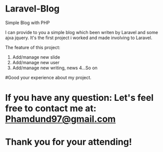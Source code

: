 # Laravel-Blog
Simple Blog with PHP

I can provide to you a simple blog which been writen by Laravel and some ajxa jquery. It's the first project i worked and made involving to Laravel.

The feature of this project:
1. Add/manage new slide 
2. Add/manage new user
3. Add/manage new writing, news
4...So on

#Good your experience about my project.
# If you have any question: Let's feel free to contact me at: Phamdund97@gmail.com
# Thank you for your attending!
